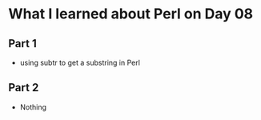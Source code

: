 # What I learned about Perl on Day 08

## Part 1
- using subtr to get a substring in Perl

## Part 2
- Nothing
